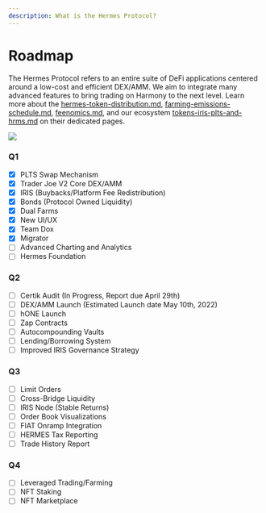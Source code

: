```yaml
---
description: What is the Hermes Protocol?
---
```


# Roadmap

The Hermes Protocol refers to an entire suite of DeFi applications centered around a low-cost and efficient DEX/AMM. We aim to integrate many advanced features to bring trading on Harmony to the next level. Learn more about the [hermes-token-distribution.md](tokenomics/hermes-token-distribution.md "mention"), [farming-emissions-schedule.md](tokenomics/farming-emissions-schedule.md "mention"), [feenomics.md](tokenomics/feenomics.md "mention"), and our ecosystem [tokens-iris-plts-and-hrms.md](tokenomics/tokens-iris-plts-and-hrms.md "mention") on their dedicated pages.

![](.gitbook/assets/New\_Roadmap.png)

### Q1

* [x] PLTS Swap Mechanism
* [x] Trader Joe V2 Core DEX/AMM
* [x] IRIS (Buybacks/Platform Fee Redistribution)
* [x] Bonds (Protocol Owned Liquidity)
* [x] Dual Farms
* [x] New UI/UX
* [x] Team Dox
* [x] Migrator
* [ ] Advanced Charting and Analytics
* [ ] Hermes Foundation

### Q2

* [ ] Certik Audit (In Progress, Report due April 29th)
* [ ] DEX/AMM Launch (Estimated Launch date May 10th, 2022)
* [ ] hONE Launch
* [ ] Zap Contracts
* [ ] Autocompounding Vaults
* [ ] Lending/Borrowing System
* [ ] Improved IRIS Governance Strategy

### Q3

* [ ] Limit Orders
* [ ] Cross-Bridge Liquidity
* [ ] IRIS Node (Stable Returns)
* [ ] Order Book Visualizations
* [ ] FIAT Onramp Integration
* [ ] HERMES Tax Reporting
* [ ] Trade History Report

### Q4

* [ ] Leveraged Trading/Farming
* [ ] NFT Staking
* [ ] NFT Marketplace
